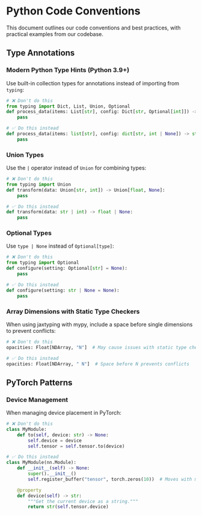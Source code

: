 # Python Code Conventions

This document outlines our code conventions and best practices, with practical examples from our codebase.

## Type Annotations

### Modern Python Type Hints (Python 3.9+)

Use built-in collection types for annotations instead of importing from `typing`:

```python
# ❌ Don't do this
from typing import Dict, List, Union, Optional
def process_data(items: List[str], config: Dict[str, Optional[int]]) -> Union[str, None]:
    pass

# ✅ Do this instead
def process_data(items: list[str], config: dict[str, int | None]) -> str | None:
    pass
```

### Union Types

Use the `|` operator instead of `Union` for combining types:

```python
# ❌ Don't do this
from typing import Union
def transform(data: Union[str, int]) -> Union[float, None]:
    pass

# ✅ Do this instead
def transform(data: str | int) -> float | None:
    pass
```

### Optional Types

Use `type | None` instead of `Optional[type]`:

```python
# ❌ Don't do this
from typing import Optional
def configure(setting: Optional[str] = None):
    pass

# ✅ Do this instead
def configure(setting: str | None = None):
    pass
```

### Array Dimensions with Static Type Checkers

When using jaxtyping with mypy, include a space before single dimensions to prevent conflicts:

```python
# ❌ Don't do this
opacities: Float[NDArray, "N"]  # May cause issues with static type checkers

# ✅ Do this instead
opacities: Float[NDArray, " N"]  # Space before N prevents conflicts
```

## PyTorch Patterns

### Device Management

When managing device placement in PyTorch:

```python
# ❌ Don't do this
class MyModule:
    def to(self, device: str) -> None:
        self.device = device
        self.tensor = self.tensor.to(device)

# ✅ Do this instead
class MyModule(nn.Module):
    def __init__(self) -> None:
        super().__init__()
        self.register_buffer("tensor", torch.zeros(10))  # Moves with module

    @property
    def device(self) -> str:
        """Get the current device as a string."""
        return str(self.tensor.device)
```
